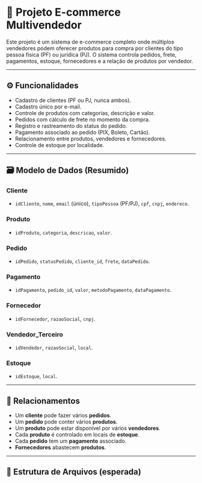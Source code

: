 # 🛒 Projeto E-commerce Multivendedor

Este projeto é um sistema de e-commerce completo onde múltiplos vendedores podem oferecer produtos para compra por clientes do tipo pessoa física (PF) ou jurídica (PJ). O sistema controla pedidos, frete, pagamentos, estoque, fornecedores e a relação de produtos por vendedor.

---

## ⚙️ Funcionalidades

- Cadastro de clientes (PF ou PJ, nunca ambos).
- Cadastro único por e-mail.
- Controle de produtos com categorias, descrição e valor.
- Pedidos com cálculo de frete no momento da compra.
- Registro e rastreamento do status do pedido.
- Pagamento associado ao pedido (PIX, Boleto, Cartão).
- Relacionamento entre produtos, vendedores e fornecedores.
- Controle de estoque por localidade.

---

## 🗃️ Modelo de Dados (Resumido)

### Cliente
- `idCliente`, `nome`, `email` (único), `tipoPessoa` (PF/PJ), `cpf`, `cnpj`, `endereco`.

### Produto
- `idProduto`, `categoria`, `descricao`, `valor`.

### Pedido
- `idPedido`, `statusPedido`, `cliente_id`, `frete`, `dataPedido`.

### Pagamento
- `idPagamento`, `pedido_id`, `valor`, `metodoPagamento`, `dataPagamento`.

### Fornecedor
- `idFornecedor`, `razaoSocial`, `cnpj`.

### Vendedor_Terceiro
- `idVendedor`, `razaoSocial`, `local`.

### Estoque
- `idEstoque`, `local`.

---

## 🔗 Relacionamentos

- Um **cliente** pode fazer vários **pedidos**.
- Um **pedido** pode conter vários **produtos**.
- Um **produto** pode estar disponível por vários **vendedores**.
- Cada **produto** é controlado em locais de **estoque**.
- Cada **pedido** tem um **pagamento** associado.
- **Fornecedores** abastecem **produtos**.

---

## 📁 Estrutura de Arquivos (esperada)

